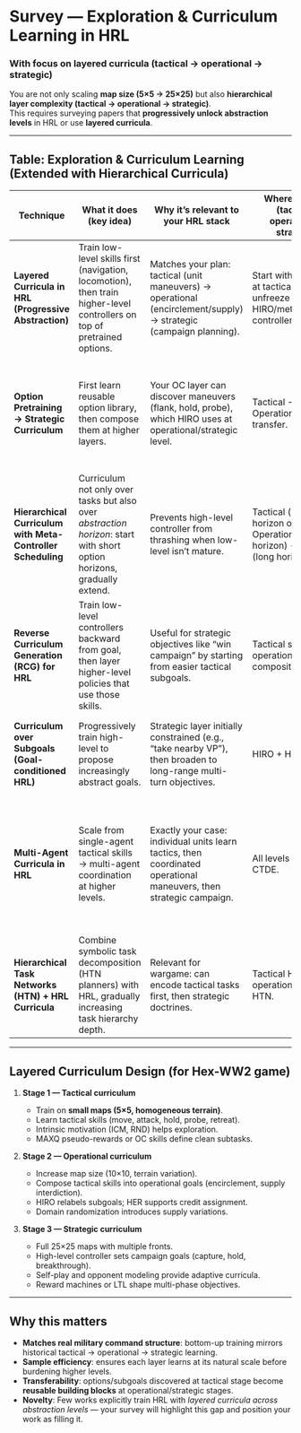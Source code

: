 
# Survey — Exploration & Curriculum Learning in HRL  
### With focus on **layered curricula** (tactical → operational → strategic)

You are not only scaling **map size (5×5 → 25×25)** but also **hierarchical layer complexity (tactical → operational → strategic)**.  
This requires surveying papers that **progressively unlock abstraction levels** in HRL or use **layered curricula**.

---

## Table: Exploration & Curriculum Learning (Extended with Hierarchical Curricula)

| Technique | What it does (key idea) | Why it’s relevant to your HRL stack | Where to apply (tactical / operational / strategic) | Key papers (links) |
|-----------|--------------------------|-------------------------------------|----------------------------------------------------|-------------------|
| **Layered Curricula in HRL (Progressive Abstraction)** | Train low-level skills first (navigation, locomotion), then train higher-level controllers on top of pretrained options. | Matches your plan: tactical (unit maneuvers) → operational (encirclement/supply) → strategic (campaign planning). | Start with MAXQ/OC at tactical, then unfreeze HIRO/meta-controller. | Nachum et al. 2019 (Meta-HRL pretraining) ([pdf](https://arxiv.org/pdf/1810.06721.pdf)); Heess et al. 2016 (Hierarchical locomotion curriculum) ([pdf](https://arxiv.org/pdf/1611.01796.pdf)) |
| **Option Pretraining → Strategic Curriculum** | First learn reusable option library, then compose them at higher layers. | Your OC layer can discover maneuvers (flank, hold, probe), which HIRO uses at operational/strategic level. | Tactical → Operational/Strategic transfer. | Bacon et al. 2017 (OC + skill pretraining) ([pdf](https://arxiv.org/pdf/1609.05140.pdf)); Sharma et al. 2017 (Option transfer) ([pdf](https://arxiv.org/pdf/1702.03041.pdf)) |
| **Hierarchical Curriculum with Meta-Controller Scheduling** | Curriculum not only over tasks but also over *abstraction horizon*: start with short option horizons, gradually extend. | Prevents high-level controller from thrashing when low-level isn’t mature. | Tactical (short horizon options) → Operational (mid horizon) → Strategic (long horizon). | Nachum et al. 2018 (HIRO) ([pdf](https://arxiv.org/pdf/1805.08296.pdf)); Vezhnevets et al. 2017 (FeUdal nets curriculum) ([pdf](https://arxiv.org/pdf/1703.01161.pdf)) |
| **Reverse Curriculum Generation (RCG) for HRL** | Train low-level controllers backward from goal, then layer higher-level policies that use those skills. | Useful for strategic objectives like “win campaign” by starting from easier tactical subgoals. | Tactical subgoals → operational composites. | Florensa et al. 2017 ([pdf](https://arxiv.org/pdf/1707.05300.pdf)) |
| **Curriculum over Subgoals (Goal-conditioned HRL)** | Progressively train high-level to propose increasingly abstract goals. | Strategic layer initially constrained (e.g., “take nearby VP”), then broaden to long-range multi-turn objectives. | HIRO + HER pipeline. | Levy et al. 2019 (Hierarchical goal-conditioned curriculum) ([pdf](https://arxiv.org/pdf/1906.05862.pdf)) |
| **Multi-Agent Curricula in HRL** | Scale from single-agent tactical skills → multi-agent coordination at higher levels. | Exactly your case: individual units learn tactics, then coordinated operational maneuvers, then strategic campaign. | All levels under CTDE. | Gupta et al. 2017 (MAHRL, “cooperative multi-agent HRL”) ([pdf](https://arxiv.org/pdf/1703.06182.pdf)); Tang et al. 2021 (Multi-agent HRL curriculum) ([pdf](https://arxiv.org/pdf/2102.12646.pdf)) |
| **Hierarchical Task Networks (HTN) + HRL Curricula** | Combine symbolic task decomposition (HTN planners) with HRL, gradually increasing task hierarchy depth. | Relevant for wargame: can encode tactical tasks first, then strategic doctrines. | Tactical HTN → operational/strategic HTN. | Nau et al. 2003 (HTN planning survey) ([pdf](https://www.cs.umd.edu/projects/shop/at/papers/htn-tr.pdf)); Xu et al. 2018 (HTN+HRL) ([pdf](https://arxiv.org/pdf/1803.08294.pdf)) |

---

## Layered Curriculum Design (for Hex-WW2 game)

1. **Stage 1 — Tactical curriculum**  
   - Train on **small maps (5×5, homogeneous terrain)**.  
   - Learn tactical skills (move, attack, hold, probe, retreat).  
   - Intrinsic motivation (ICM, RND) helps exploration.  
   - MAXQ pseudo-rewards or OC skills define clean subtasks.

2. **Stage 2 — Operational curriculum**  
   - Increase map size (10×10, terrain variation).  
   - Compose tactical skills into operational goals (encirclement, supply interdiction).  
   - HIRO relabels subgoals; HER supports credit assignment.  
   - Domain randomization introduces supply variations.

3. **Stage 3 — Strategic curriculum**  
   - Full 25×25 maps with multiple fronts.  
   - High-level controller sets campaign goals (capture, hold, breakthrough).  
   - Self-play and opponent modeling provide adaptive curricula.  
   - Reward machines or LTL shape multi-phase objectives.  

---

## Why this matters

- **Matches real military command structure**: bottom-up training mirrors historical tactical → operational → strategic learning.  
- **Sample efficiency**: ensures each layer learns at its natural scale before burdening higher levels.  
- **Transferability**: options/subgoals discovered at tactical stage become **reusable building blocks** at operational/strategic stages.  
- **Novelty**: Few works explicitly train HRL with *layered curricula across abstraction levels* — your survey will highlight this gap and position your work as filling it.  

